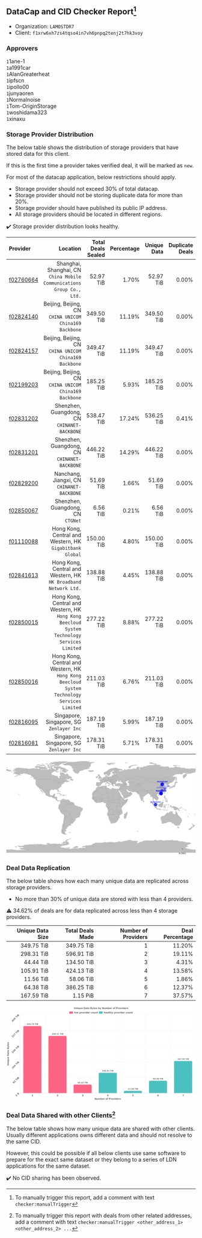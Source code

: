 ## DataCap and CID Checker Report[^1]
 - Organization: `LAMOSTDR7`
 - Client: `f1xrw6xh7zs4tqso4in7vh6pnpq2tenj2t7hk3voy`
### Approvers
`1`1ane-1<br/>`1`a1991car<br/>`1`AlanGreaterheat<br/>`1`ipfscn<br/>`1`ipollo00<br/>`1`junyaoren<br/>`1`Normalnoise<br/>`1`Tom-OriginStorage<br/>`1`woshidama323<br/>`1`xinaxu


### Storage Provider Distribution
The below table shows the distribution of storage providers that have stored data for this client.

If this is the first time a provider takes verified deal, it will be marked as `new`.

For most of the datacap application, below restrictions should apply.
 - Storage provider should not exceed 30% of total datacap.
 - Storage provider should not be storing duplicate data for more than 20%.
 - Storage provider should have published its public IP address.
 - All storage providers should be located in different regions.

✔️ Storage provider distribution looks healthy.

| Provider                                              |                                                                                       Location | Total Deals Sealed | Percentage | Unique Data | Duplicate Deals |
| :---------------------------------------------------- | ---------------------------------------------------------------------------------------------: | -----------------: | ---------: | ----------: | --------------: |
| [f02760664](https://filfox.info/en/address/f02760664) |                       Shanghai, Shanghai, CN<br/>`China Mobile Communications Group Co., Ltd.` |          52.97 TiB |      1.70% |   52.97 TiB |           0.00% |
| [f02824140](https://filfox.info/en/address/f02824140) |                                      Beijing, Beijing, CN<br/>`CHINA UNICOM China169 Backbone` |         349.50 TiB |     11.19% |  349.50 TiB |           0.00% |
| [f02824157](https://filfox.info/en/address/f02824157) |                                      Beijing, Beijing, CN<br/>`CHINA UNICOM China169 Backbone` |         349.47 TiB |     11.19% |  349.47 TiB |           0.00% |
| [f02199203](https://filfox.info/en/address/f02199203) |                                      Beijing, Beijing, CN<br/>`CHINA UNICOM China169 Backbone` |         185.25 TiB |      5.93% |  185.25 TiB |           0.00% |
| [f02831202](https://filfox.info/en/address/f02831202) |                                                Shenzhen, Guangdong, CN<br/>`CHINANET-BACKBONE` |         538.47 TiB |     17.24% |  536.25 TiB |           0.41% |
| [f02831201](https://filfox.info/en/address/f02831201) |                                                Shenzhen, Guangdong, CN<br/>`CHINANET-BACKBONE` |         446.22 TiB |     14.29% |  446.22 TiB |           0.00% |
| [f02829200](https://filfox.info/en/address/f02829200) |                                                  Nanchang, Jiangxi, CN<br/>`CHINANET-BACKBONE` |          51.69 TiB |      1.66% |   51.69 TiB |           0.00% |
| [f02850067](https://filfox.info/en/address/f02850067) |                                                           Shenzhen, Guangdong, CN<br/>`CTGNet` |           6.56 TiB |      0.21% |    6.56 TiB |           0.00% |
| [f01110088](https://filfox.info/en/address/f01110088) |                                    Hong Kong, Central and Western, HK<br/>`Gigabitbank Global` |         150.00 TiB |      4.80% |  150.00 TiB |           0.00% |
| [f02841613](https://filfox.info/en/address/f02841613) |                             Hong Kong, Central and Western, HK<br/>`HK Broadband Network Ltd.` |         138.88 TiB |      4.45% |  138.88 TiB |           0.00% |
| [f02850015](https://filfox.info/en/address/f02850015) | Hong Kong, Central and Western, HK<br/>`Hong Kong Beecloud System Technology Services Limited` |         277.22 TiB |      8.88% |  277.22 TiB |           0.00% |
| [f02850016](https://filfox.info/en/address/f02850016) | Hong Kong, Central and Western, HK<br/>`Hong Kong Beecloud System Technology Services Limited` |         211.03 TiB |      6.76% |  211.03 TiB |           0.00% |
| [f02816095](https://filfox.info/en/address/f02816095) |                                                    Singapore, Singapore, SG<br/>`Zenlayer Inc` |         187.19 TiB |      5.99% |  187.19 TiB |           0.00% |
| [f02816081](https://filfox.info/en/address/f02816081) |                                                    Singapore, Singapore, SG<br/>`Zenlayer Inc` |         178.31 TiB |      5.71% |  178.31 TiB |           0.00% |

<img src="https://raw.githubusercontent.com/data-preservation-programs/filplus-checker-assets/main/filecoin-project/filecoin-plus-large-datasets/issues/2213/1702345032966.png"/>

### Deal Data Replication
The below table shows how each many unique data are replicated across storage providers.

- No more than 30% of unique data are stored with less than 4 providers.

⚠️ 34.62% of deals are for data replicated across less than 4 storage providers.

| Unique Data Size | Total Deals Made | Number of Providers | Deal Percentage |
| ---------------: | ---------------: | ------------------: | --------------: |
|       349.75 TiB |       349.75 TiB |                   1 |          11.20% |
|       298.31 TiB |       596.91 TiB |                   2 |          19.11% |
|        44.44 TiB |       134.50 TiB |                   3 |           4.31% |
|       105.91 TiB |       424.13 TiB |                   4 |          13.58% |
|        11.56 TiB |        58.06 TiB |                   5 |           1.86% |
|        64.38 TiB |       386.25 TiB |                   6 |          12.37% |
|       167.59 TiB |         1.15 PiB |                   7 |          37.57% |

<img src="https://raw.githubusercontent.com/data-preservation-programs/filplus-checker-assets/main/filecoin-project/filecoin-plus-large-datasets/issues/2213/1702345033644.png"/>

### Deal Data Shared with other Clients[^3]
The below table shows how many unique data are shared with other clients.
Usually different applications owns different data and should not resolve to the same CID.

However, this could be possible if all below clients use same software to prepare for the exact same dataset or they belong to a series of LDN applications for the same dataset.

✔️ No CID sharing has been observed.

[^1]: To manually trigger this report, add a comment with text `checker:manualTrigger`

[^2]: Deals from those addresses are combined into this report as they are specified with `checker:manualTrigger`

[^3]: To manually trigger this report with deals from other related addresses, add a comment with text `checker:manualTrigger <other_address_1> <other_address_2> ...`
